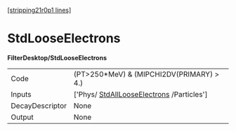 [[stripping21r0p1 lines]](./stripping21r0p1-commonparticles)

# StdLooseElectrons

**FilterDesktop/StdLooseElectrons**

|                 |                                                                                       |
|-----------------|---------------------------------------------------------------------------------------|
| Code            | (PT\>250\*MeV) & (MIPCHI2DV(PRIMARY) \> 4.)                                           |
| Inputs          | ['Phys/ [StdAllLooseElectrons](./stripping21r0p1-stdalllooseelectrons) /Particles'] |
| DecayDescriptor | None                                                                                  |
| Output          | None                                                                                  |

